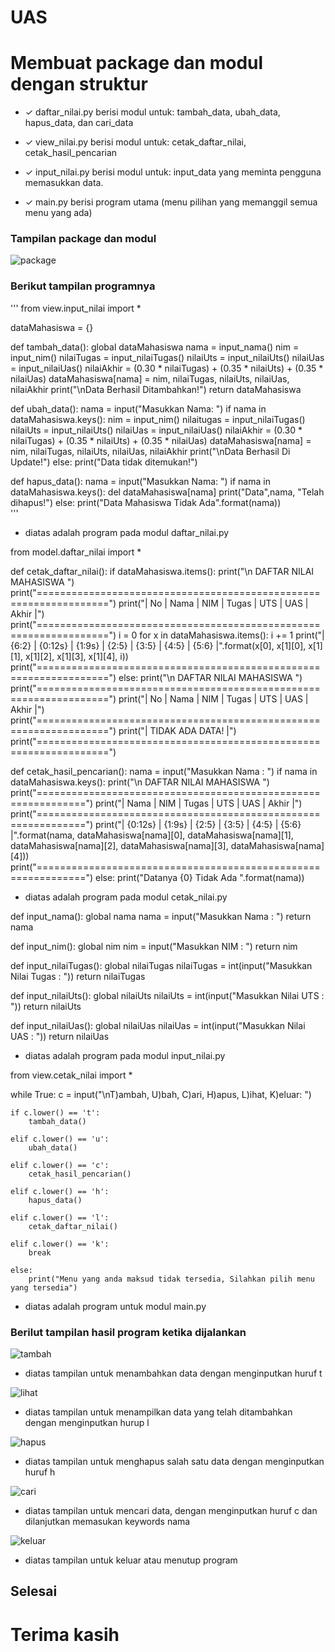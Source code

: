 # UAS

# Membuat package dan modul dengan struktur

* ✓ daftar_nilai.py berisi modul untuk: tambah_data, ubah_data, hapus_data, dan cari_data

* ✓ view_nilai.py berisi modul untuk: cetak_daftar_nilai, cetak_hasil_pencarian

* ✓ input_nilai.py berisi modul untuk: input_data yang meminta pengguna memasukkan data.

* ✓ main.py berisi program utama (menu pilihan yang memanggil semua menu yang ada)

### Tampilan package dan modul

![package](https://user-images.githubusercontent.com/92660371/149573218-2d6ca9e2-7eef-4a9e-986c-5c59dd193ef1.jpg)


### Berikut tampilan programnya


'''
from view.input_nilai import *

dataMahasiswa = {}


def tambah_data():
    global dataMahasiswa
    nama = input_nama()
    nim = input_nim()
    nilaiTugas = input_nilaiTugas()
    nilaiUts = input_nilaiUts()
    nilaiUas = input_nilaiUas()
    nilaiAkhir = (0.30 * nilaiTugas) + (0.35 * nilaiUts) + (0.35 * nilaiUas)
    dataMahasiswa[nama] = nim, nilaiTugas, nilaiUts, nilaiUas, nilaiAkhir
    print("\nData Berhasil Ditambahkan!")
    return dataMahasiswa

def ubah_data():
    nama = input("Masukkan Nama: ")
    if nama in dataMahasiswa.keys():
        nim = input_nim()
        nilaitugas = input_nilaiTugas()
        nilaiUts = input_nilaiUts()
        nilaiUas = input_nilaiUas()
        nilaiAkhir = (0.30 * nilaiTugas) + (0.35 * nilaiUts) + (0.35 * nilaiUas)
        dataMahasiswa[nama] = nim, nilaiTugas, nilaiUts, nilaiUas, nilaiAkhir
        print("\nData Berhasil Di Update!")
    else:
        print("Data tidak ditemukan!")


def hapus_data():
    nama = input("Masukkan Nama:  ")
    if nama in dataMahasiswa.keys():
        del dataMahasiswa[nama]
        print("Data",nama, "Telah dihapus!")
    else:
        print("Data Mahasiswa Tidak Ada".format(nama))   
'''

* diatas adalah program pada modul daftar_nilai.py


from model.daftar_nilai import *


def cetak_daftar_nilai():
    if dataMahasiswa.items():
        print("\n                      DAFTAR NILAI MAHASISWA                    ")
        print("==================================================================")
        print("| No |     Nama     |    NIM    | Tugas |  UTS  |  UAS  |  Akhir |")
        print("==================================================================")
        i = 0
        for x in dataMahasiswa.items():
            i += 1
            print("| {6:2} | {0:12s} | {1:9s} | {2:5} | {3:5} | {4:5} | {5:6} |".format(x[0], x[1][0], x[1][1], x[1][2], x[1][3], x[1][4], i))
        print("==================================================================")
    else:
        print("\n                      DAFTAR NILAI MAHASISWA                    ")
        print("==================================================================")
        print("| No |     Nama     |    NIM    | Tugas |  UTS  |  UAS  |  Akhir |")
        print("==================================================================")
        print("|                          TIDAK ADA DATA!                       |")
        print("==================================================================")


def cetak_hasil_pencarian():
    nama = input("Masukkan Nama        : ")
    if nama in dataMahasiswa.keys():
        print("\n                   DAFTAR NILAI MAHASISWA                   ")
        print("==============================================================")
        print("|     Nama     |    NIM    | Tugas |  UTS  |  UAS  |  Akhir  |")
        print("==============================================================")
        print("| {0:12s} | {1:9s} | {2:5} | {3:5} | {4:5} | {5:6}  |".format(nama, dataMahasiswa[nama][0], dataMahasiswa[nama][1], dataMahasiswa[nama][2], dataMahasiswa[nama][3], dataMahasiswa[nama][4]))
        print("==============================================================")
    else:
        print("Datanya {0} Tidak Ada ".format(nama))
        
* diatas adalah program pada modul cetak_nilai.py



def input_nama():
    global nama
    nama = input("Masukkan Nama        : ")
    return nama


def input_nim():
    global nim
    nim = input("Masukkan NIM         : ")
    return nim


def input_nilaiTugas():
    global nilaiTugas
    nilaiTugas = int(input("Masukkan Nilai Tugas : "))
    return nilaiTugas


def input_nilaiUts():
    global nilaiUts
    nilaiUts = int(input("Masukkan Nilai UTS   : "))
    return nilaiUts


def input_nilaiUas():
    global nilaiUas
    nilaiUas = int(input("Masukkan Nilai UAS   : "))
    return nilaiUas
    
* diatas adalah program pada modul input_nilai.py

from view.cetak_nilai import *

while True:
    c = input("\nT)ambah, U)bah, C)ari, H)apus, L)ihat, K)eluar: ")

    if c.lower() == 't':
        tambah_data()

    elif c.lower() == 'u':
        ubah_data()

    elif c.lower() == 'c':
        cetak_hasil_pencarian()

    elif c.lower() == 'h':
        hapus_data()

    elif c.lower() == 'l':
        cetak_daftar_nilai()

    elif c.lower() == 'k':
        break

    else:
        print("Menu yang anda maksud tidak tersedia, Silahkan pilih menu yang tersedia")
   
* diatas adalah program untuk modul main.py

### Berilut tampilan hasil program ketika dijalankan





![tambah](https://user-images.githubusercontent.com/92660371/149573805-b31af9bb-fd36-448e-ada0-c0616307131d.png)
* diatas tampilan untuk menambahkan data dengan menginputkan huruf t

![lihat](https://user-images.githubusercontent.com/92660371/149573799-79013a1a-87c3-4175-9e85-d9c5da9e512b.png)
* diatas tampilan untuk menampilkan data yang telah ditambahkan dengan menginputkan hurup l

![hapus](https://user-images.githubusercontent.com/92660371/149573779-4f5c3ee3-2e43-441c-9618-8b6e15c59c81.png)
* diatas tampilan untuk menghapus salah satu data dengan menginputkan huruf h

![cari](https://user-images.githubusercontent.com/92660371/149573768-f5a3d99f-431a-45c6-9cd8-844a3ebfeb95.png)
* diatas tampilan untuk mencari data, dengan menginputkan huruf c dan dilanjutkan memasukan keywords nama

![keluar](https://user-images.githubusercontent.com/92660371/149573791-224ac606-570c-4395-9b1c-ae60523edfb6.png)
* diatas tampilan untuk keluar atau menutup program

## Selesai
# Terima kasih
